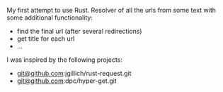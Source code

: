 My first attempt to use Rust.
Resolver of all the urls from some text with some additional functionality:
 - find the final url (after several redirections)
 - get title for each url
 - ...


I was inspired by the following projects:
 - git@github.com:jgillich/rust-request.git
 - git@github.com:dpc/hyper-get.git
